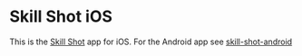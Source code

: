 # Skill Shot iOS

This is the [Skill Shot](http://www.skill-shot.com) app for iOS. For the Android app see [skill-shot-android](https://github.com/aocole/skill-shot-android/)


